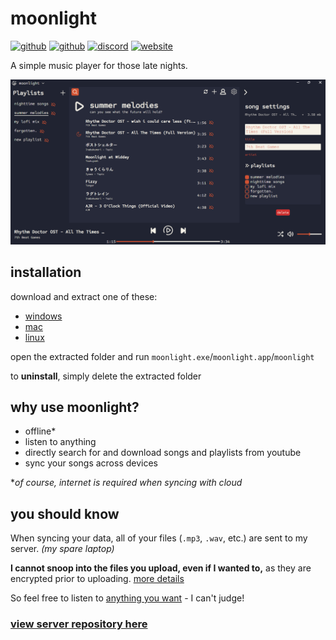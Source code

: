 <link rel="shortcut icon" type="image/x-icon" href="moonlight.png">

# moonlight 
[![github](https://img.shields.io/badge/-moonlight-%23181717?logo=github)](https://github.com/troylu8/moonlight)
[![github](https://img.shields.io/badge/-moonlight--server-%23181717?logo=github)](https://github.com/troylu8/moonlight-server)
[![discord](https://img.shields.io/badge/-report%20a%20bug-%235865F2?logo=discord&logoColor=%23FFFFFF)](https://www.discord.gg/3yt3mNMcnK) 
[![website](https://img.shields.io/badge/-troylu.com-purple)](https://www.troylu.com)

A simple music player for those late nights.

![app preview](readme-resources/preview.png)

## installation

download and extract one of these:
 - [windows](https://www.dropbox.com/scl/fi/lswbrrhpja2kkjd349z0o/moonlight-win32-x64.zip?rlkey=hy63u94n71k8m95klhcs1iyk4&st=t3aa0jq4&dl=1)
 - [mac](https://www.dropbox.com/scl/fi/9mwen4x3klg2p7yly87og/moonlight-darwin-x64.zip?rlkey=p37s9ifaeqmzjs5sw55m5higi&st=pj5q8j9y&dl=1)
 - [linux](https://www.dropbox.com/scl/fi/zvvd3w8meu4h0zdnirpnb/moonlight-linux-x64.zip?rlkey=0ixmjwb64vpg0jhio280601oj&st=qb72sppg&dl=1)

open the extracted folder and run `moonlight.exe`/`moonlight.app`/`moonlight`

to **uninstall**, simply delete the extracted folder

## why use moonlight?

 - offline*
 - listen to anything
 - directly search for and download songs and playlists from youtube 
 - sync your songs across devices

**of course, internet is required when syncing with cloud*

## you should know
When syncing your data, all of your files (`.mp3`, `.wav`, etc.) are sent to my server. *(my spare laptop)*

**I cannot snoop into the files you upload, even if I wanted to,** as they are encrypted prior to uploading. [more details](readme-resources/privacy.md)

So feel free to listen to [anything you want](https://www.youtube.com/watch?v=lrbOiYrMSPk) - I can't judge! 

### [view server repository here](https://github.com/troylu8/moonlight-server) 